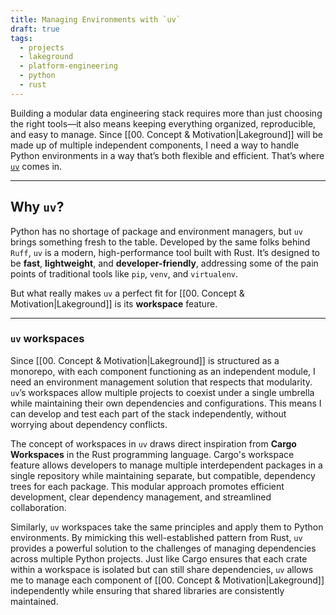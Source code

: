 ```yaml
---
title: Managing Environments with `uv`
draft: true
tags:
  - projects
  - lakeground
  - platform-engineering
  - python
  - rust
---
```


Building a modular data engineering stack requires more than just choosing the right tools—it also means keeping everything organized, reproducible, and easy to manage. Since [[00. Concept & Motivation|Lakeground]] will be made up of multiple independent components, I need a way to handle Python environments in a way that’s both flexible and efficient. That’s where [`uv`](https://github.com/astral-sh/uv) comes in.

---
## Why `uv`?  
Python has no shortage of package and environment managers, but `uv` brings something fresh to the table. Developed by the same folks behind `Ruff`, `uv` is a modern, high-performance tool built with Rust. It’s designed to be **fast**, **lightweight**, and **developer-friendly**, addressing some of the pain points of traditional tools like `pip`, `venv`, and `virtualenv`.

But what really makes `uv` a perfect fit for [[00. Concept & Motivation|Lakeground]] is its **workspace** feature.

---
### `uv` workspaces
Since [[00. Concept & Motivation|Lakeground]] is structured as a monorepo, with each component functioning as an independent module, I need an environment management solution that respects that modularity. `uv`’s workspaces allow multiple projects to coexist under a single umbrella while maintaining their own dependencies and configurations. This means I can develop and test each part of the stack independently, without worrying about dependency conflicts.

The concept of workspaces in `uv` draws direct inspiration from **Cargo Workspaces** in the Rust programming language. Cargo's workspace feature allows developers to manage multiple interdependent packages in a single repository while maintaining separate, but compatible, dependency trees for each package. This modular approach promotes efficient development, clear dependency management, and streamlined collaboration.

Similarly, `uv` workspaces take the same principles and apply them to Python environments. By mimicking this well-established pattern from Rust, `uv` provides a powerful solution to the challenges of managing dependencies across multiple Python projects. Just like Cargo ensures that each crate within a workspace is isolated but can still share dependencies, `uv` allows me to manage each component of [[00. Concept & Motivation|Lakeground]] independently while ensuring that shared libraries are consistently maintained.
